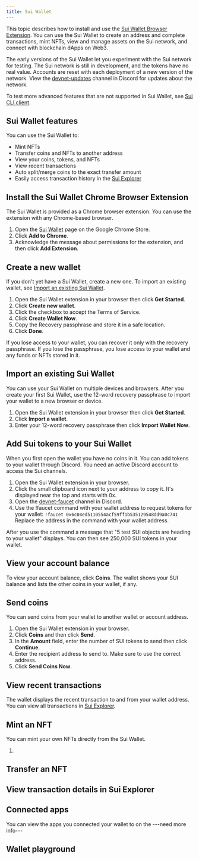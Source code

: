 ```yaml
---
title: Sui Wallet
---
```


This topic describes how to install and use the [Sui Wallet Browser Extension](https://chrome.google.com/webstore/detail/sui-wallet/opcgpfmipidbgpenhmajoajpbobppdil). You can use the Sui Wallet to create an address and complete transactions, mint NFTs, view and manage assets on the Sui network, and connect with blockchain dApps on Web3.

The early versions of the Sui Wallet let you experiment with the Sui network for testing. The Sui network is still in development, and the tokens have no real value. Accounts are reset with each deployment of a new version of the network. View the [devnet-updates](https://discord.com/channels/916379725201563759/1004638487078772736) channel in Discord for updates about the network.

To test more advanced features that are not supported in Sui Wallet, see [Sui CLI client](../build/cli-client.md).

## Sui Wallet features

You can use the Sui Wallet to:

* Mint NFTs
* Transfer coins and NFTs to another address
* View your coins, tokens, and NFTs
* View recent transactions
* Auto split/merge coins to the exact transfer amount
* Easily access transaction history in the [Sui Explorer](https://explorer.devnet.sui.io/)

## Install the Sui Wallet Chrome Browser Extension

The Sui Wallet is provided as a Chrome browser extension. You can use the extension with any Chrome-based browser.

   1. Open the [Sui Wallet](https://chrome.google.com/webstore/detail/sui-wallet/opcgpfmipidbgpenhmajoajpbobppdil) page on the Google Chrome Store.
   1. Click **Add to Chrome**.
   1. Acknowledge the message about permissions for the extension, and then click **Add Extension**.

## Create a new wallet

If you don't yet have a Sui Wallet, create a new one. To import an existing wallet, see [Import an existing Sui Wallet](#import-an-existing-sui-wallet).

   1. Open the Sui Wallet extension in your browser then click **Get Started**.
   1. Click **Create new wallet**.
   1. Click the checkbox to accept the Terms of Service.
   1. Click **Create Wallet Now**.
   1. Copy the Recovery passphrase and store it in a safe location.
   1. Click **Done**.

If you lose access to your wallet, you can recover it only with the recovery passphrase. If you lose the passphrase, you lose access to your wallet and any funds or NFTs stored in it.

## Import an existing Sui Wallet

You can use your Sui Wallet on multiple devices and browsers. After you create your first Sui Wallet, use the 12-word recovery passphrase to import your wallet to a new browser or device. 

   1. Open the Sui Wallet extension in your browser then click **Get Started**.
   1. Click **Import a wallet**.
   1. Enter your 12-word recovery passphrase then click **Import Wallet Now**.

## Add Sui tokens to your Sui Wallet

When you first open the wallet you have no coins in it. You can add tokens to your wallet through Discord. You need an active Discord account to access the Sui channels.

   1. Open the Sui Wallet extension in your browser.
   1. Click the small clipboard icon next to your address to copy it. It's displayed near the top and starts with 0x.
   1. Open the [devnet-faucet](https://discord.com/channels/916379725201563759/971488439931392130) channel in Discord.
   1. Use the !faucet command with your wallet address to request tokens for your wallet:
   `!faucet 0x6c04ed5110554acf59ff1b535129548dd9a0c741`
   Replace the address in the command with your wallet address.

After you use the command a message that "5 test SUI objects are heading to your wallet" displays. You can then see 250,000 SUI tokens in your wallet.

## View your account balance
To view your account balance, click **Coins**. The wallet shows your SUI balance and lists the other coins in your wallet, if any.

## Send coins
You can send coins from your wallet to another wallet or account address.

   1. Open the Sui Wallet extension in your browser.
   1. Click **Coins** and then click **Send**.
   1. In the **Amount** field, enter the number of SUI tokens to send then click **Continue**.
   1. Enter the recipient address to send to. Make sure to use the correct address.
   1. Click **Send Coins Now**.

## View recent transactions

The wallet displays the recent transaction to and from your wallet address. You can view all transactions in [Sui Explorer](https://explorer.devnet.sui.io/).


## Mint an NFT
You can mint your own NFTs directly from the Sui Wallet.

   1. 


## Transfer an NFT



## View transaction details in Sui Explorer



## Connected apps

You can view the apps you connected your wallet to on the ---need more info---

## Wallet playground



